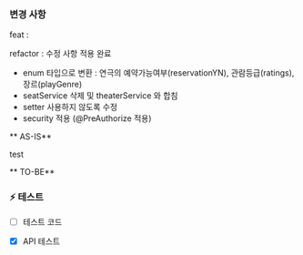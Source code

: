 ### 변경 사항

feat : 
  

refactor : 수정 사항 적용 완료
- enum 타입으로 변환 : 연극의 예약가능여부(reservationYN), 관람등급(ratings), 장르(playGenre)
- seatService 삭제 및 theaterService 와 합침
- setter 사용하지 않도록 수정
- security 적용 (@PreAuthorize 적용)

** AS-IS**

  test

** TO-BE**

  

### ⚡️ 테스트

- [ ] 테스트 코드

- [X] API 테스트 
